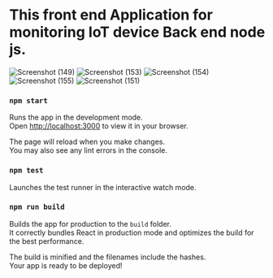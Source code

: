  # This front end Application  for monitoring IoT device Back end node js.

![Screenshot (149)](https://github.com/Rajkumarkanthasamy/IoT-Center/assets/143165337/b54a60ad-2ca9-4d56-88d4-077f23fa04ff)
![Screenshot (153)](https://github.com/Rajkumarkanthasamy/IoT-Center/assets/143165337/032e3c87-a7dc-46b9-a776-2b8ecb1957e4)
![Screenshot (154)](https://github.com/Rajkumarkanthasamy/IoT-Center/assets/143165337/d99aeb0d-7c10-403b-8206-d2fc995758b7)
![Screenshot (155)](https://github.com/Rajkumarkanthasamy/IoT-Center/assets/143165337/9c2547c0-0f1b-4d59-9e8b-e8880fccd87f)
![Screenshot (151)](https://github.com/Rajkumarkanthasamy/IoT-Center/assets/143165337/4204dbba-576f-4323-8698-db5152465d05)



### `npm start`

Runs the app in the development mode.\
Open [http://localhost:3000](http://localhost:3000) to view it in your browser.


The page will reload when you make changes.\
You may also see any lint errors in the console.

### `npm test`

Launches the test runner in the interactive watch mode.

### `npm run build`

Builds the app for production to the `build` folder.\
It correctly bundles React in production mode and optimizes the build for the best performance.

The build is minified and the filenames include the hashes.\
Your app is ready to be deployed!




